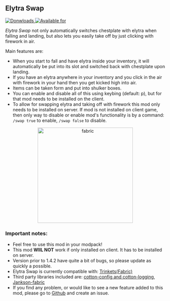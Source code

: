 ## Elytra Swap
[![Donwloads](https://cf.way2muchnoise.eu/full_353164_donwloads.svg) ![Available for](https://cf.way2muchnoise.eu/versions/353164.svg)](https://www.curseforge.com/minecraft/mc-mods/elytra-swap)

_Elytra Swap_ not only automatically switches chestplate with elytra when falling and landing, but also lets you easily take off by just clicking with firework in air. 

Main features are:
* When you start to fall and have elytra inside your inventory, it will automatically be put into its slot and switched back with chestplate upon landing.
* If you have an elytra anywhere in your inventory and you click in the air with firework in your hand then you get kicked high into air.
* Items can be taken form and put into shulker boxes.
* You can enable and disable all of this using keybing (default: p), but for that mod needs to be installed on the client.
* To allow for swapping elytra and taking off with firework this mod only needs to be installed on server. If mod is not installed on client game, then only way to disable or enable mod's functionality is by a command:  `/swap true` to enable, `/swap false`  to disable.

<center><a href="https://www.curseforge.com/minecraft/mc-mods/fabric-api">
<img src="https://i.imgur.com/Ol1Tcf8.png" alt="fabric" width=300 >
</a></center>

### Important notes:  
* Feel free to use this mod in your modpack!
* This mod **WIIL NOT** work if only installed on client. It has to be installed on server.
* Version prior to 1.4.2 have quite a bit of bugs, so please update as quickly a possible.
* Elytra Swap is currently compatible with: [Trinkets(Fabric)](https://www.curseforge.com/minecraft/mc-mods/trinkets-fabric)
* Third party libraries included are: [cotton-config and cotton-logging](https://github.com/CottonMC/Cotton), [Jankson-fabric](https://github.com/CottonMC/Jankson-Fabric)
* If you find any problem, or would like to see a new feature added to this mod, please go to [Github](https://github.com/Szum123321/elytra_swap/issues) and create an issue.
